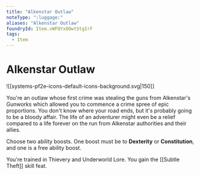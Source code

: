 ```yaml
---
title: "Alkenstar Outlaw"
noteType: ":luggage:"
aliases: "Alkenstar Outlaw"
foundryId: Item.vWFQYx8OwtStgIrF
tags:
  - Item
---
```


# Alkenstar Outlaw
![[systems-pf2e-icons-default-icons-background.svg|150]]

You're an outlaw whose first crime was stealing the guns from Alkenstar's Gunworks which allowed you to commence a crime spree of epic proportions. You don't know where your road ends, but it's probably going to be a bloody affair. The life of an adventurer might even be a relief compared to a life forever on the run from Alkenstar authorities and their allies.

Choose two ability boosts. One boost must be to **Dexterity** or **Constitution**, and one is a free ability boost.

You're trained in Thievery and Underworld Lore. You gain the [[Subtle Theft]] skill feat.
